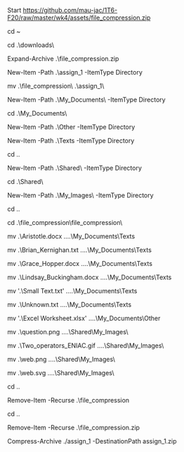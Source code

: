 Start https://github.com/mau-jac/1T6-F20/raw/master/wk4/assets/file_compression.zip

cd ~

cd .\downloads\

Expand-Archive .\file_compression.zip

New-Item -Path .\assign_1 -ItemType Directory

mv .\file_compression\ .\assign_1\

New-Item -Path .\My_Documents\ -ItemType Directory

cd .\My_Documents\

New-Item -Path .\Other -ItemType Directory

New-Item -Path .\Texts -ItemType Directory

cd ..

New-Item -Path .\Shared\ -ItemType Directory

cd .\Shared\

New-Item -Path .\My_Images\ -ItemType Directory

cd ..

cd .\file_compression\file_compression\

mv .\Aristotle.docx ..\..\My_Documents\Texts

mv .\Brian_Kernighan.txt ..\..\My_Documents\Texts

mv .\Grace_Hopper.docx ..\..\My_Documents\Texts

mv .\Lindsay_Buckingham.docx ..\..\My_Documents\Texts

mv '.\Small Text.txt' ..\..\My_Documents\Texts

mv .\Unknown.txt ..\..\My_Documents\Texts

mv '.\Excel Worksheet.xlsx' ..\..\My_Documents\Other

mv .\question.png ..\..\Shared\My_Images\

mv .\Two_operators_ENIAC.gif ..\..\Shared\My_Images\

mv .\web.png ..\..\Shared\My_Images\

mv .\web.svg ..\..\Shared\My_Images\

cd ..

Remove-Item -Recurse .\file_compression

cd ..

Remove-Item -Recurse .\file_compression.zip

Compress-Archive ./assign_1 -DestinationPath assign_1.zip
